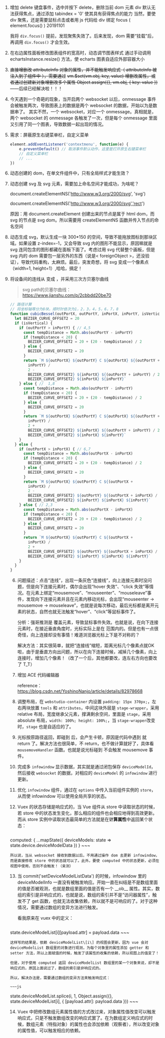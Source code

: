 1. 增加 delete 键盘事件，选中并按下 delete，删除当前 dom 元素
div 默认无法获得焦点，通过添加 tabindex = '0' 使其具有获得焦点的能力
     当然，要使 div 聚焦，还是需要鼠标点击或者用 js 代码给 div 绑定 focus ( element.focus() ) 20191101
   
   我将 `div.focus()` 提前，发现聚焦失效了。后来发现，dom 需要“挂载”后，再调用 `div.focus()` 才会生效。
   
2. 在右边属性面板修改图表组件的宽高时，动态调节图表样式
   通过手动调用 echartsInstance.resize() 方法，使 echarts 图表自适应外部容器大小

3. ~~直接增删改 attributeInfo 对象的属性，并不能触发响应式（ attributeInfo 被注入到子组件中 ），需要通过~~
   ~~vm.$set(vm.obj, key, value) 增删改属性，或者通过创建新对象增删改多个属性 Object.assign({}, vm.obj, { key: value })~~——后续已经解决啦！！！

4. 今天遇到一个奇葩的现象，当开启两个 websocket 以后，onmessage 事件会被触发两次，导致图表上的数据是两个 websocket 的数据，开始以为是数据串了。
   其实不然，一个 websocket，对应一个 onmessage。真相就是，两个 websocket 的 onmessage 各触发了一次，但是每个 onmessage 里面又引用了同一个图表，导致数据一起出现的情况。

5. 需求：屏蔽原生右键菜单栏，自定义菜单

   ~~~js
   element.addEventListener('contextmenu', function(e) {
       e.preventDefault() // 取消事件默认动作，这里是打开原生右键菜单栏
       // 自定义菜单栏
       // ...
   })
   ~~~

6. 动态创建的 dom，在单文件组件中，只有全局样式才能生效？

7. 动态创建 svg 及 svg 元素，需要加上命名空间才能成功，为啥呢？

   document.createElementNS('http://www.w3.org/2000/svg', 'svg')

   document.createElementNS('http://www.w3.org/2000/svg','rect')

   原因：用 document.createElement 创建出来的节点是属于 html dom，而 svg 的节点是 svg dom。所以需要用 createElementNS 函数并传入节点的命名空间

8. 动态生成 svg，默认生成一块 300*150 的空间，导致不能拖放图标到那块区域。如果设置 z-index=-1，又会导致 svg 内的图形不能显示，原因嘛就是 svg 连同包含的图形都藏在面板下面了。考虑过用 svg 代替整个画板，但是 svg 内的 dom 需要包一层另外的东西（说是< foreignObject >，还没验证），导致代码重构，太麻烦。最后，突发奇想，将 svg 变成一个像素点（width=1, height=1）,哈哈，搞定！

9. 将设备间的连线从 <line> 变成 <path>，并采用三次方贝塞尔曲线

   > svg path的贝塞尔曲线： https://www.jianshu.com/p/2cbbdd20be70 

   ~~~js
   // 路径计算
   // 将坐标轴等分为8块，顺时针依次为1，2，3，4，5，6，7，8
   function cubicBessel(outPortX, outPortY, inPortX, inPortY, isVertical) {
     let BEZIER_CURVE_OFFSET2 = 20
     if (isVertical) {
       if (outPortY > inPortY) { // 4,5
         const tempDistance = Math.abs(outPortY - inPortY)
         if (tempDistance < 20) {
           BEZIER_CURVE_OFFSET2 = 20 + (20 - tempDistance) / 2
         } else {
           BEZIER_CURVE_OFFSET2 = 20
         }
         return `M ${outPortX} ${outPortY} C ${outPortX} ${(outPortY +
           inPortY) /
           2 -
           BEZIER_CURVE_OFFSET2} ${inPortX} ${(outPortY + inPortY) / 2 +
           BEZIER_CURVE_OFFSET2} ${inPortX} ${inPortY}`
       } else { //  1,8
         const tempDistance = Math.abs(outPortY - inPortY)
         if (tempDistance < 20) {
           BEZIER_CURVE_OFFSET2 = 20 + (20 - tempDistance) / 2
         } else {
           BEZIER_CURVE_OFFSET2 = 20
         }
         return `M ${outPortX} ${outPortY} C ${outPortX} ${(outPortY +
           inPortY) /
           2 +
           BEZIER_CURVE_OFFSET2} ${inPortX} ${(outPortY + inPortY) / 2 -
           BEZIER_CURVE_OFFSET2} ${inPortX} ${inPortY}`
       }
     } else {
       if (outPortX > inPortX) { // 6,7
         const tempDistance = Math.abs(outPortX - inPortX)
         if (tempDistance < 20) {
           BEZIER_CURVE_OFFSET2 = 20 + (20 - tempDistance) / 2
         } else {
           BEZIER_CURVE_OFFSET2 = 20
         }
         return `M ${outPortX} ${outPortY} C ${(outPortX +
           inPortX) /
           2 -
           BEZIER_CURVE_OFFSET2} ${outPortY} ${(outPortX + inPortX) / 2 +
           BEZIER_CURVE_OFFSET2} ${inPortY} ${inPortX} ${inPortY}`
       } else { // 2,3
         const tempDistance = Math.abs(outPortX - inPortX)
         if (tempDistance < 20) {
           BEZIER_CURVE_OFFSET2 = 20 + (20 - tempDistance) / 2
         } else {
           BEZIER_CURVE_OFFSET2 = 20
         }
         return `M ${outPortX} ${outPortY} C ${(outPortX +
           inPortX) /
           2 +
           BEZIER_CURVE_OFFSET2} ${outPortY} ${(outPortX + inPortX) / 2 -
           BEZIER_CURVE_OFFSET2} ${inPortY} ${inPortX} ${inPortY}`
       }
     }
   }
   ~~~

   6. 问题描述：点击“连线”，出现一条灰色“连接线”，向上连接元素时没问题，但是向下连接元素时，偶尔会出现“hover 失效”、“click 失效”等情况。在元素上绑定“mousemove”、“mouseenter”、“mouseleave”事件，发现向下连接元素并且在元素内移动光标，会出现“mouseenter -> mousemove -> mouseleave”，也就是说每次移动，最后光标都是离开元素的状态，自然也就无法触发“hover”、“click”等鼠标事件了。

      分析：强哥推测是 <path> 覆盖元素，导致鼠标事件失效。也就是说，在向下连接元素时，在接近垂直角度时，光标实际上是在 <path> 范围内的。但是也有一点很奇怪，向上连接却没有事情！难道浏览器光标上下是不对称的？

      解决方法：其实很简单，就把“连接线”缩短，距离光标几个像素点就OK啦，由于是垂直方向出问题，所以在向下连接时候，减掉几个像素，向上连接时，增加几个像素！（改了一个后，其他都要改，连左右方向也要改了 T_T）
      
   7. 增加 ACE 代码编辑器

      reference：https://blog.csdn.net/YoshinoNanjo/article/details/82978668

   8. 调整布局，在 `webstudio-container` 内设置 `padding: 15px 370px;`，左右两块放置 `tools` 和 `attributes`，中间这块外层是 `stage-wrapper`，采用 relative 布局，宽度继承父元素，撑满剩余空间，里面是 `stage`，采用 absolute 布局，`width: 100%; height: 100%;`，当 `stage-wrapper`改变时，`stage` 也是自适应的了。

   9. 光标按原路径返回，即碰到 <path> 后，会产生卡顿，原因是代码中遇到 <path> 就 return 了。解决方法也很简单，不 return，也不做计算就好了，具体看 `mousemoveHandler` 函数。也就是说光标碰到 <path> 不会触发 mousemove 事件。

   10. 完成多 `infowindow` 显示数据，其实就是通过闭包保存 `deviceModelId`，然后接收 `websocket` 的数据，对相应的 `deviceModel` 的 `infowindow` 进行更新。

   11. 优化 `infowindow` 组件，通过在 `options` 中传入当前组件实例的 `store`，从而使 infowindow 可以使用全局共享的状态。

   12. Vuex 的状态存储是响应式的，当 Vue 组件从 store 中读取状态的时候，若 store 中的状态发生变化，那么相应的组件也会相应地得到高效更新。而从 store 实例中读取状态最简单的方法就是在**计算属性**中返回某个状态：

       ~~~js
    computed: {
         ...mapState({
           deviceModels: state => state.device.deviceModelData
         })
       }
       ~~~

       所以说，当从 websocket 接收到数据以后，不用通过操作 dom 去更新 infowindow，而是直接修改 store 中的状态就可以了。此外，要使 computed 中的状态更新，必须在视图中使用，否则不会触发！（亲测）

   13. 当 commit('setDeviceModelListData') 的时候，infowindow 里的 deviceModelInfo 一直没有被触发响应。开始一直在纠结是不是数组里面的值是否被观测，也就是数组里面的值是否有一个 \_\_ob\_\_ 属性。其实，数组的索引是非响应式的，也就是说，数组的索引并不是“访问器属性”，触发不了 get 函数，也就无法收集依赖，所以就不是可响应的了。对于这种情况，需要通过数组的变异方法进行触发。

       看我原来在 vuex 中的定义：

       ~~~js
    state.deviceModelList[i][payload.attr] = payload.data
       ~~~

       这样写的结果是，依赖 deviceModelList\[i\] 的视图会更新，因为 vue 会对 deviceModelList 数组里的对象进行观测，为每个对象里的属性添加 getter 和 setter 方法，所以上面赋值的时候，触发了该属性的收集的依赖，所以视图上的值变了！

       但是，对于使用 computed 返回 deviceModelList 数组里的某一个对象来说，却不是响应式的，原因上面说过了，数组的索引是非响应式的。

       所以，解决办法是，需要通过数组的变异方法来触发响应式：

       ~~~js
    state.deviceModelList.splice(i, 1, Object.assign({}, state.deviceModelList[i], {
           [payload.attr]: payload.data
       }))
       ~~~

   14. Vuex 中把修改数组元素属性值的方式改过来，对象属性值改变可以触发响应式，只是不触发数组改变的响应式罢了。在为数组定义响应式的时候，数组元素（特指对象）的属性也会添加依赖（观察者），所以改变对象的属性值，可以触发相应的依赖。





